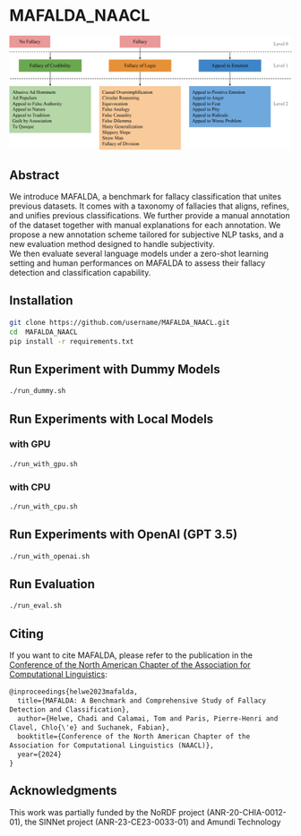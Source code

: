 # MAFALDA_NAACL

<img src="assets/vertical_taxonomy_page.jpg">

## Abstract
We introduce MAFALDA, a benchmark for fallacy classification that unites previous datasets. It comes with a taxonomy of fallacies that aligns, refines, and unifies previous classifications. We further provide a manual annotation of the dataset together with manual explanations for each annotation. We propose a new annotation scheme tailored for subjective NLP tasks, and a new evaluation method designed to handle subjectivity.<br/>
We then evaluate several language models under a zero-shot learning setting and human performances on MAFALDA to assess their fallacy detection and classification capability. 

## Installation
```bash
git clone https://github.com/username/MAFALDA_NAACL.git
cd  MAFALDA_NAACL
pip install -r requirements.txt
```

## Run Experiment with Dummy Models
```bash
./run_dummy.sh
```

## Run Experiments with Local Models

### with GPU
```bash
./run_with_gpu.sh
```

### with CPU
```bash
./run_with_cpu.sh
```
## Run Experiments with OpenAI (GPT 3.5)
```bash
./run_with_openai.sh
```

## Run Evaluation
```bash
./run_eval.sh
```

## Citing

If you want to cite MAFALDA, please refer to the publication in the [Conference of the North American Chapter of the Association for Computational Linguistics](https://2024.naacl.org/):

```code
@inproceedings{helwe2023mafalda,
  title={MAFALDA: A Benchmark and Comprehensive Study of Fallacy Detection and Classification},
  author={Helwe, Chadi and Calamai, Tom and Paris, Pierre-Henri and Clavel, Chlo{\'e} and Suchanek, Fabian},
  booktitle={Conference of the North American Chapter of the Association for Computational Linguistics (NAACL)},
  year={2024}
}
```

## Acknowledgments

This work was partially funded by the NoRDF project (ANR-20-CHIA-0012-01), the SINNet project (ANR-23-CE23-0033-01) and Amundi Technology
<!-- 
N.B: Code tested with Python 3.9.12 -->
